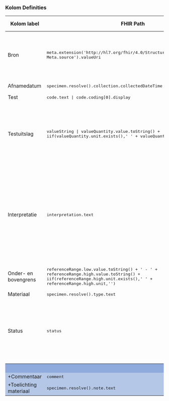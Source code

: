 ### Kolom Definities
<table class="grid">
<thead>
<th>Kolom label</th>
<th>FHIR Path</th>
<th>FHIR Type</th>
<th>Zib element</th>
<th>Toelichting of regels</th>
</thead>
<tbody>
<tr>
<td>Bron</td>
<td><samp>meta.extension('http://hl7.org/fhir/4.0/StructureDefinition/extension-Meta.source').valueUri</samp></td>
<td><code>string</code></td>
<td>nvt</td>
<td>Lookup adhv uri (AGB-Z of OID) <code>&lt;adressering-base&gt;/Organization?identifier=&lt;.meta.tag.code&gt;</code> en gebruik dan <code>Organization.name</code></td>
</tr>
<tr>
<td>Afnamedatum</td>
<td><samp>specimen.resolve().collection.collectedDateTime | effectiveDateTime</samp></td>
<td><code>dateTime</code></td>
<td>Monster/ AfnameDatumTijd, LaboratoriumTest/ TestDatumTijd</td>
<td></td>
</tr>
<tr>
<td>Test</td>
<td><samp>code.text | code.coding[0].display</samp></td>
<td><code>string</code></td>
<td>LaboratoriumTest/ TestCode</td>
<td></td>
</tr>
<tr>
<td>Testuitslag</td>
<td><samp>valueString | valueQuantity.value.toString() + iif(valueQuantity.unit.exists(),' ' + valueQuantity.unit,'')</samp></td>
<td><code>string</code></td>
<td>LaboratoriumTest/ TestUitslag</td>
<td><b>Epic:</b> Indien lab-order geannuleerd, dan krijgt dit alsnog de status <code>Definitief</code> met een Testuitslag van <code>GEANNULEERD</code>. Dit is voor nu akkoord bevonden door stuurgroep Zorgviewer.</td>
</tr>
<tr>
<td>Interpretatie</td>
<td><samp>interpretation.text</samp></td>
<td><code>string</code></td>
<td>LaboratoriumTest/ InterpretatieVlaggen</td>
<td><code>AA</code>: uitroepteken icon, kritiek<br/><code>281302008</code> of <code>H</code>: pijl omhoog, boven de bovengrens<br/><code>281300000</code> of <code>L</code>: pijl naar beneden, onder de ondergrens<br/>N.B. <code>Resistent</code>, <code>Intermediar</code> en <code>Sensitief</code> vanuit de standaard zijn niet van toepassing op de klinische chemie.</td>
</tr>
<tr>
<td>Onder- en bovengrens</td>
<td><samp>referenceRange.low.value.toString() + ' - ' + referenceRange.high.value.toString() + iif(referenceRange.high.unit.exists(),' ' + referenceRange.high.unit,'')</samp></td>
<td><code>string</code></td>
<td>LaboratoriumTest/ReferentieOndergrens, LaboratoriumTest/ ReferentieBovengrens</td>
<td>Indien <code>low.unit</code> en <code>high.unit</code> niet gelijk zijn aan elkaar toon dan <code>unit</code> bij beide.</td>
</tr>
<tr>
<td>Materiaal</td>
<td><samp>specimen.resolve().type.text</samp></td>
<td><code>string</code></td>
<td>Monster/ Monstermateriaal</td>
<td></td>
</tr>
<tr>
<td>Status</td>
<td><samp>status</samp></td>
<td><code>string</code></td>
<td>ResultaatStatus</td>
<td><b>Epic:</b> Indien lab-order geannuleerd, dan krijgt dit alsnog de status <code>Definitief</code> met een Testuitslag van <code>GEANNULEERD</code>. Dit is voor nu akkoord bevonden door stuurgroep Zorgviewer.</td>
</tr>
<tr style="background-color:#8faadc; color:white"><th colspan="5">UITKLAPVELD</th></tr>
<tr style="background-color:#b4c7e7">
<td>+Commentaar</td>
<td><samp>comment</samp></td>
<td><code>string</code></td>
<td>Toelichting</td>
<td></td>
</tr>
<tr style="background-color:#b4c7e7">
<td>+Toelichting materiaal</td>
<td><samp>specimen.resolve().note.text</samp></td>
<td><code>string</code></td>
<td>Monster/ Toelichting</td>
<td></td>
</tr>
</tbody>
</table>